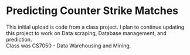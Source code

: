 # Predicting Counter Strike Matches
This initial upload is code from a class project. I plan to continue updating this project to work on Data scraping, Database management, and prediction.   
Class was CS7050 - Data Warehousing and Mining.